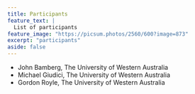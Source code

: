 ```yaml
---
title: Participants
feature_text: |
  List of participants
feature_image: "https://picsum.photos/2560/600?image=873"
excerpt: "participants"
aside: false
---
```


- John Bamberg, The University of Western Australia
- Michael Giudici, The University of Western Australia
- Gordon Royle, The University of Western Australia


